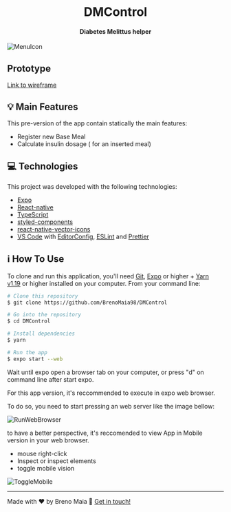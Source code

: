 <h1 align="center">
    DMControl
</h1>

<h4 align="center">
  Diabetes Melittus helper
</h4>

![MenuIcon](https://github.com/BrenoMaia98/DMControl/blob/Bug%2FIconFix/README%20Images/MenuOptions.png)


## 	Prototype

[Link to wireframe](https://whimsical.com/T65fx24u5Q9WQV87kLjU7J)

## :bulb:	Main Features
This pre-version of the app contain statically the main features:
 - Register new Base Meal
 - Calculate insulin dosage ( for an inserted meal)


## :computer: Technologies

This project was developed with the following technologies:

-  [Expo][expo]
-  [React-native](https://reactnative.dev/)
-  [TypeScript](https://www.typescriptlang.org/)
-  [styled-components](https://styled-components.com/)
-  [react-native-vector-icons](https://oblador.github.io/react-native-vector-icons/)
-  [VS Code][vc] with [EditorConfig][vceditconfig], [ESLint][vceslint] and [Prettier][prettier]

## :information_source: How To Use

To clone and run this application, you'll need [Git](https://git-scm.com), [Expo][expo] or higher + [Yarn v1.19][yarn] or higher installed on your computer. From your command line:

```bash
# Clone this repository
$ git clone https://github.com/BrenoMaia98/DMControl

# Go into the repository
$ cd DMControl

# Install dependencies
$ yarn

# Run the app
$ expo start --web
```
Wait until expo open a browser tab on your computer, or press "d" on command line after start expo.

For this app version, it's reccommended to execute in expo web browser. 

To do so, you need to start pressing an web server like the image bellow:

![RunWebBrowser](https://github.com/BrenoMaia98/DMControl/blob/Bug%2FIconFix/README%20Images/RunInWebBrowser.png)

to have a better perspective, it's reccomended to view App in Mobile version in your web browser. 

  - mouse right-click
  - Inspect or inspect elements
  - toggle mobile vision 
  
![ToggleMobile](https://github.com/BrenoMaia98/DMControl/blob/Bug%2FIconFix/README%20Images/ActivateMabileVision.png)
  
---

Made with ♥ by Breno Maia :wave: [Get in touch!](https://www.linkedin.com/in/breno-maia-360240171/)

[yarn]: https://yarnpkg.com/
[expo]: https://expo.io/
[vc]: https://code.visualstudio.com/
[vceditconfig]: https://marketplace.visualstudio.com/items?itemName=EditorConfig.EditorConfig
[vceslint]: https://marketplace.visualstudio.com/items?itemName=dbaeumer.vscode-eslint
[prettier]: https://marketplace.visualstudio.com/items?itemName=SimonSiefke.prettier-vscode

